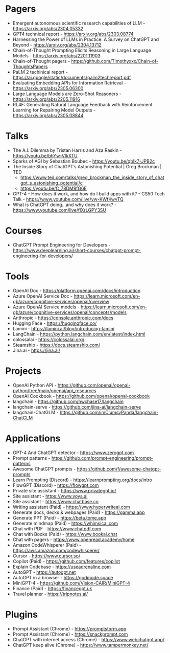 # Pagers
- Emergent autonomous scientific research capabilities of LLM - https://arxiv.org/abs/2304.05332
- GPT4 technical report - https://arxiv.org/abs/2303.08774
- Harnessing the Power of LLMs in Practice: A Survey on ChatGPT and Beyond - https://arxiv.org/abs/2304.13712
- Chain-of-Thought Prompting Elicits Reasoning in Large Language Models - https://arxiv.org/abs/2201.11903
- Chain-of-Thought pagers - https://github.com/Timothyxxx/Chain-of-ThoughtsPapers
- PaLM 2 techinical report - https://ai.google/static/documents/palm2techreport.pdf
- Evaluating Embedding APIs for Information Retrieval - https://arxiv.org/abs/2305.06300
- Large Language Models are Zero-Shot Reasoners - https://arxiv.org/abs/2205.11916
- RL4F: Generating Natural Language Feedback with Reinforcement Learning for Repairing Model Outputs - https://arxiv.org/abs/2305.08844

# Talks
- The A.I. Dilemma by Tristan Harris and Aza Raskin - https://youtu.be/bhYw-VlkXTU
- Sparks of AGI by Sebastian Boubec - https://youtu.be/qbIk7-JPB2c
- The Inside Story of ChatGPT’s Astonishing Potential | Greg Brockman | TED
  - https://www.ted.com/talks/greg_brockman_the_inside_story_of_chatgpt_s_astonishing_potential/c
  - https://youtu.be/C_78DM8fG6E
- GPT-4 - How does it work, and how do I build apps with it? - CS50 Tech Talk - https://www.youtube.com/live/vw-KWfKwvTQ
- What is ChatGPT doing...and why does it work? - https://www.youtube.com/live/flXrLGPY3SU

# Courses
- ChatGPT Prompt Engineering for Developers - https://www.deeplearning.ai/short-courses/chatgpt-prompt-engineering-for-developers/

# Tools
- OpenAI Doc - https://platform.openai.com/docs/introduction
- Azure OpenAI Service Doc - https://learn.microsoft.com/en-gb/azure/cognitive-services/openai/overview
- Azure OpenAI Service models - https://learn.microsoft.com/en-gb/azure/cognitive-services/openai/concepts/models
- Anthropic - https://console.anthropic.com/docs
- Hugging Face - https://huggingface.co/
- Lamini - https://lamini.ai/blog/introducing-lamini
- LangChain - https://python.langchain.com/en/latest/index.html
- colossalai - https://colossalai.org/
- Steamship - https://docs.steamship.com/
- Jina.ai - https://jina.ai/

# Projects
- OpenAI Python API - https://github.com/openai/openai-python/tree/main/openai/api_resources
- OpenAI Cookbook - https://github.com/openai/openai-cookbook
- langchain - https://github.com/hwchase17/langchain
- langchain-serve - https://github.com/jina-ai/langchain-serve
- langchain-ChatGLM - https://github.com/imClumsyPanda/langchain-ChatGLM

# Applications
- GPT-4 And ChatGPT detector - https://www.zerogpt.com
- Prompt patterns - https://github.com/prompt-engineering/prompt-patterns
- Awesome ChatGPT prompts - https://github.com/f/awesome-chatgpt-prompts
- Learn Prompting (Discord) - https://learnprompting.org/docs/intro
- FlowGPT (Discord) - https://flowgpt.com
- Private site assistant - https://www.privategpt.io/
- Site assistant - https://www.yoya.ai
- Site assistant - https://www.chatbase.co
- Writing assistant (Paid) - https://www.hyperwriteai.com
- Generate docs, decks & webpages (Paid) - https://gamma.app
- Generate PPT (Paid) - https://beta.tome.app
- Generate mindmap (Paid) - https://whimsical.com
- Chat with PDF - https://www.chatpdf.com
- Chat with Books (Paid) - https://www.bookai.chat
- Chat with pagers - https://www.openread.academy/home
- Amazon CodeWhisperer (Paid) - https://aws.amazon.com/codewhisperer/
- Cursor - https://www.cursor.so/
- Copilot (Paid) - https://github.com/features/copilot
- Explain Codebase - https://useadrenaline.com
- AutoGPT - https://autogpt.net	
- AutoGPT in a browser - https://godmode.space
- MiniGPT-4 - https://github.com/Vision-CAIR/MiniGPT-4
- Finance (Paid) - https://financegpt.uk
- Travel planner - https://tripnotes.ai/

# Plugins
- Prompt Assistant (Chrome) - https://promptstorm.app
- Prompt Assistant (Chrome) - https://snackprompt.com
- ChatGPT with internet access (Chrome) - https://www.webchatgpt.app/
- ChatGPT keep alive (Chrome) - https://www.tampermonkey.net/
